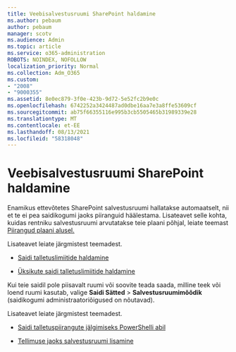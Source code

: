 ```yaml
---
title: Veebisalvestusruumi SharePoint haldamine
ms.author: pebaum
author: pebaum
manager: scotv
ms.audience: Admin
ms.topic: article
ms.service: o365-administration
ROBOTS: NOINDEX, NOFOLLOW
localization_priority: Normal
ms.collection: Adm_O365
ms.custom:
- "2008"
- "9000355"
ms.assetid: 8e0ec879-3f0e-423b-9d72-5e52fc2b9e0c
ms.openlocfilehash: 6742252a3424487ad0dbe16aa7e3a8ffe53609cf
ms.sourcegitcommit: ab75f66355116e995b3cb5505465b31989339e28
ms.translationtype: MT
ms.contentlocale: et-EE
ms.lasthandoff: 08/13/2021
ms.locfileid: "58318048"
---
```

# <a name="manage-your-sharepoint-online-storage"></a>Veebisalvestusruumi SharePoint haldamine

Enamikus ettevõtetes SharePoint salvestusruumi hallatakse automaatselt, nii et te ei pea saidikogumi jaoks piiranguid häälestama. Lisateavet selle kohta, kuidas rentniku salvestusruumi arvutatakse teie plaani põhjal, leiate teemast [Piirangud plaani alusel.](https://docs.microsoft.com/office365/servicedescriptions/sharepoint-online-service-description/sharepoint-online-limits?redirectedfrom=MSDN#limits-by-plan)

Lisateavet leiate järgmistest teemadest.

- [Saidi talletuslimiitide haldamine](https://docs.microsoft.com/sharepoint/manage-site-collection-storage-limits)

- [Üksikute saidi talletuslimiitide haldamine](https://docs.microsoft.com/sharepoint/manage-site-collection-storage-limits#manage-individual-site-storage-limits)

Kui teie saidil pole piisavalt ruumi või soovite teada saada, milline teek või loend ruumi kasutab, valige **Saidi Sätted**  >  **Salvestusruumimõõdik** (saidikogumi administraatoriõigused on nõutavad).

Lisateavet leiate järgmistest teemadest.

- [Saidi talletuspiirangute jälgimiseks PowerShelli abil](https://docs.microsoft.com/sharepoint/manage-site-collection-storage-limits#monitor-site-storage-limits-by-using-powershell)

- [Tellimuse jaoks salvestusruumi lisamine](https://docs.microsoft.com/microsoft-365/commerce/add-storage-space) 
  